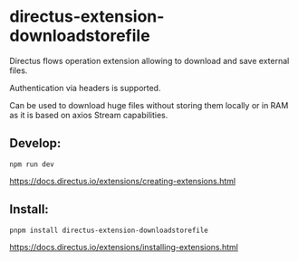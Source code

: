 # directus-extension-downloadstorefile
Directus flows operation extension allowing to download and save external files.

Authentication via headers is supported.

Can be used to download huge files without storing them locally or in RAM as it is based on axios Stream capabilities.

## Develop:
```
npm run dev
```
https://docs.directus.io/extensions/creating-extensions.html

## Install:
```
pnpm install directus-extension-downloadstorefile
```
https://docs.directus.io/extensions/installing-extensions.html
